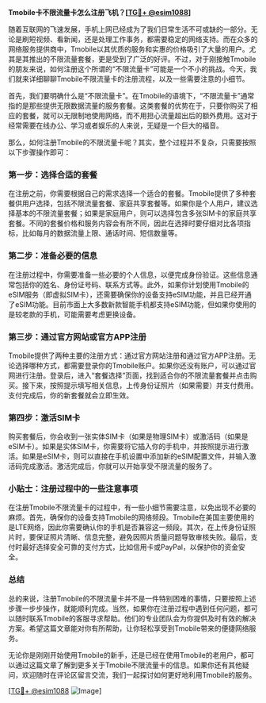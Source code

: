 **Tmobile卡不限流量卡怎么注册飞机？[[TG💪+ @esim1088](https://t.me/s/esim1088)]**

随着互联网的飞速发展，手机上网已经成为了我们日常生活不可或缺的一部分。无论是刷短视频、看新闻，还是处理工作事务，都需要稳定的网络支持。而在众多的网络服务提供商中，Tmobile以其优质的服务和实惠的价格吸引了大量的用户。尤其是其推出的不限流量套餐，更是受到了广泛的好评。不过，对于刚接触Tmobile的朋友来说，如何注册这个所谓的“不限流量卡”可能是一个不小的挑战。今天，我们就来详细聊聊Tmobile不限流量卡的注册流程，以及一些需要注意的小细节。

首先，我们要明确什么是“不限流量卡”。在Tmobile的语境下，“不限流量卡”通常指的是那些提供无限数据流量的服务套餐。这类套餐的优势在于，只要你购买了相应的套餐，就可以无限制地使用网络，而不用担心流量超出后的额外费用。这对于经常需要在线办公、学习或者娱乐的人来说，无疑是一个巨大的福音。

那么，如何注册Tmobile的不限流量卡呢？其实，整个过程并不复杂，只需要按照以下步骤操作即可：

### 第一步：选择合适的套餐

在注册之前，你需要根据自己的需求选择一个适合的套餐。Tmobile提供了多种套餐供用户选择，包括不限流量套餐、家庭共享套餐等。如果你是个人用户，建议选择基本的不限流量套餐；如果是家庭用户，则可以选择包含多张SIM卡的家庭共享套餐。不同的套餐价格和服务内容会有所不同，因此在选择时要仔细对比各项指标，比如每月的数据流量上限、通话时间、短信数量等。

### 第二步：准备必要的信息

在注册过程中，你需要准备一些必要的个人信息，以便完成身份验证。这些信息通常包括你的姓名、身份证号码、联系方式等。此外，如果你计划使用Tmobile的eSIM服务（即虚拟SIM卡），还需要确保你的设备支持eSIM功能，并且已经开通了eSIM功能。目前市面上大多数新款智能手机都支持eSIM功能，但如果你使用的是较老款的手机，可能需要考虑更换设备。

### 第三步：通过官方网站或官方APP注册

Tmobile提供了两种主要的注册方式：通过官方网站注册和通过官方APP注册。无论选择哪种方式，都需要登录你的Tmobile账户。如果你还没有账户，可以通过官网进行注册。登录后，进入“套餐选择”页面，找到适合你的不限流量套餐并点击购买。接下来，按照提示填写相关信息，上传身份证照片（如果需要）并支付费用。支付完成后，你的新套餐就会立即生效。

### 第四步：激活SIM卡

购买套餐后，你会收到一张实体SIM卡（如果是物理SIM卡）或激活码（如果是eSIM卡）。如果是实体SIM卡，你需要将它插入你的手机中，并按照提示进行激活。如果是eSIM卡，则可以直接在手机设置中添加新的eSIM配置文件，并输入激活码完成激活。激活完成后，你就可以开始享受不限流量的服务了。

### 小贴士：注册过程中的一些注意事项

在注册Tmobile不限流量卡的过程中，有一些小细节需要注意，以免出现不必要的麻烦。首先，确保你的设备支持Tmobile的网络频段。Tmobile在美国主要使用的是LTE网络，因此你需要确认你的手机是否兼容这一频段。其次，在上传身份证照片时，要保证照片清晰、信息完整，避免因照片质量问题导致审核失败。最后，支付时最好选择安全可靠的支付方式，比如信用卡或PayPal，以保护你的资金安全。

### 总结

总的来说，注册Tmobile的不限流量卡并不是一件特别困难的事情，只要按照上述步骤一步步操作，就能顺利完成。当然，如果你在注册过程中遇到任何问题，都可以随时联系Tmobile的客服寻求帮助。他们的专业团队会为你提供及时有效的解决方案。希望这篇文章能对你有所帮助，让你轻松享受到Tmobile带来的便捷网络服务。

无论你是刚刚开始使用Tmobile的新手，还是已经在使用Tmobile的老用户，都可以通过这篇文章了解到更多关于Tmobile不限流量卡的信息。如果你还有其他疑问，欢迎随时在评论区留言交流，我们一起探讨如何更好地利用Tmobile的服务。

[[TG💪+ @esim1088](https://t.me/s/esim1088) ![Image](https://i.postimg.cc/4NQfJmqS/Snipaste-2025-05-13-00-14-12.png)]